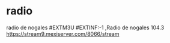 # radio
radio de nogales 
#EXTM3U
#EXTINF:-1 ,Radio de nogales 104.3
https://stream9.mexiserver.com/8066/stream
